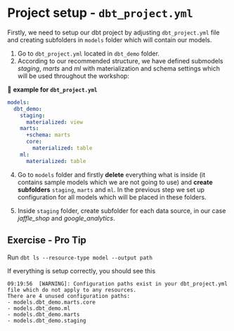 # Project setup - `dbt_project.yml`

Firstly, we need to setup our dbt project by adjusting `dbt_project.yml` file and creating subfolders in `models` folder which will contain our models.

1. Go to `dbt_project.yml` located in `dbt_demo` folder.
3. According to our recommended structure, we have defined submodels *staging*, *marts* and *ml* with materialization and schema settings which will be used throughout the workshop:

📝 **example for `dbt_project.yml`**

```yaml
models:
  dbt_demo:
    staging:
      materialized: view
    marts:
      +schema: marts
      core:
        materialized: table
    ml: 
      materialized: table
```
4. Go to `models` folder and firstly **delete** everything what is inside (it contains sample models which we are not going to use) and **create subfolders** `staging`, `marts` and `ml`. In the previous step we set up configuration for all models which will be placed in these folders.

5. Inside `staging` folder, create subfolder for each data source, in our case *jaffle_shop* and *google_analytics*.

## Exercise - Pro Tip

Run `dbt ls --resource-type model --output path`

If everything is setup correctly, you should see this

```shell
09:19:56  [WARNING]: Configuration paths exist in your dbt_project.yml file which do not apply to any resources.
There are 4 unused configuration paths:
- models.dbt_demo.marts.core
- models.dbt_demo.ml
- models.dbt_demo.marts
- models.dbt_demo.staging
```